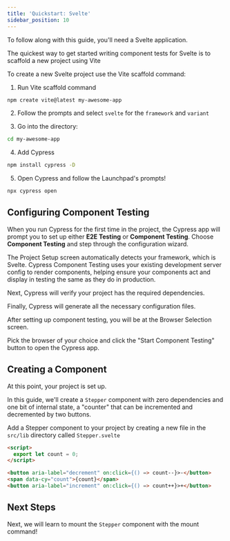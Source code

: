 ```yaml
---
title: 'Quickstart: Svelte'
sidebar_position: 10
---
```


<CtBetaAlert></CtBetaAlert>

To follow along with this guide, you'll need a Svelte application.

The quickest way to get started writing component tests for Svelte is to
scaffold a new project using Vite

To create a new Svelte project use the Vite scaffold command:

1. Run Vite scaffold command

```bash
npm create vite@latest my-awesome-app
```

2. Follow the prompts and select `svelte` for the `framework` and `variant`

3. Go into the directory:

```bash
cd my-awesome-app
```

4. Add Cypress

```bash
npm install cypress -D
```

5. Open Cypress and follow the Launchpad's prompts!

```bash
npx cypress open
```

## Configuring Component Testing

When you run Cypress for the first time in the project, the Cypress app will
prompt you to set up either **E2E Testing** or **Component Testing**. Choose
**Component Testing** and step through the configuration wizard.

<DocsImage 
  src="/img/guides/component-testing/select-test-type.png" 
  caption="Choose Component Testing"> </DocsImage>

The Project Setup screen automatically detects your framework, which is Svelte.
Cypress Component Testing uses your existing development server config to render
components, helping ensure your components act and display in testing the same
as they do in production.

<DocsImage 
  src="/img/guides/component-testing/project-setup-svelte.png" 
  caption="Framework Detection"> </DocsImage>

Next, Cypress will verify your project has the required dependencies.

<DocsImage
src="/img/guides/component-testing/dependency-detection-svelte.png"
caption="Dependency Verification"> </DocsImage>

Finally, Cypress will generate all the necessary configuration files.

<DocsImage 
  src="/img/guides/component-testing/scaffolded-files-svelte.png" 
  caption="The Cypress launchpad will scaffold all of these files for you.">
</DocsImage>

After setting up component testing, you will be at the Browser Selection screen.

Pick the browser of your choice and click the "Start Component Testing" button
to open the Cypress app.

<DocsImage 
  src="/img/guides/component-testing/select-browser.png" 
  caption="Choose your browser"> </DocsImage>

## Creating a Component

At this point, your project is set up.

In this guide, we'll create a `Stepper` component with zero dependencies and one
bit of internal state, a "counter" that can be incremented and decremented by
two buttons.

Add a Stepper component to your project by creating a new file in the `src/lib`
directory called `Stepper.svelte`


```html title=Stepper.svelte
<script>
  export let count = 0;
</script>

<button aria-label="decrement" on:click={() => count--}>-</button>
<span data-cy="count">{count}</span>
<button aria-label="increment" on:click={() => count++}>+</button>
```

## Next Steps

Next, we will learn to mount the `Stepper` component with the mount command!
